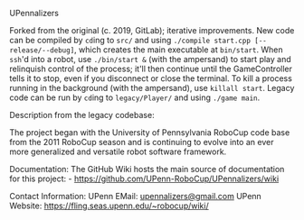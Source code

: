 UPennalizers

Forked from the original (c. 2019, GitLab); iterative improvements.
New code can be compiled by `cd`ing to `src/` and using `./compile start.cpp [--release/--debug]`, which creates the main executable at `bin/start`.
When `ssh`'d into a robot, use `./bin/start &` (with the ampersand) to start play and relinquish control of the process; it'll then continue until the GameController tells it to stop, even if you disconnect or close the terminal. To kill a process running in the background (with the ampersand), use `killall start`.
Legacy code can be run by `cd`ing to `legacy/Player/` and using `./game main`.

Description from the legacy codebase:

The project began with the University of Pennsylvania RoboCup code base from
the 2011 RoboCup season and is continuing to evolve into an ever more
generalized and versatile robot software framework.

Documentation:
  The GitHub Wiki hosts the main source of documentation for this project:
    - https://github.com/UPenn-RoboCup/UPennalizers/wiki 

Contact Information:
  UPenn EMail:      upennalizers@gmail.com
  UPenn Website:    https://fling.seas.upenn.edu/~robocup/wiki/


